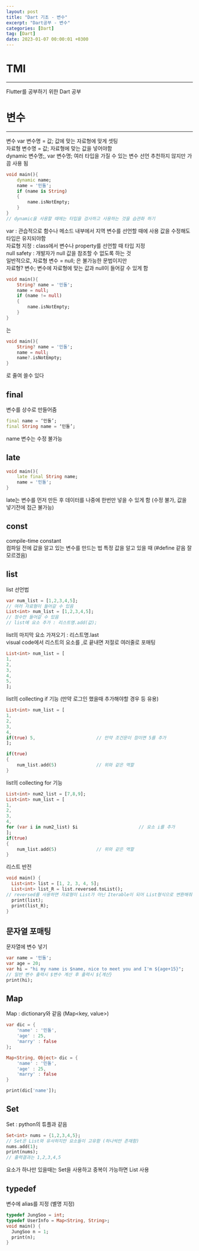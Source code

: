 ```yaml
---
layout: post
title: "Dart 기초 - 변수"
excerpt: "Dart공부 - 변수"
categories: [Dart]
tag: [Dart]
date: 2023-01-07 00:00:01 +0300
---
```


# TMI
-----------------
Flutter를 공부하기 위한 Dart 공부

# 변수
--------------
변수
var 변수명 = 값;    값에 맞는 자료형에 맞게 셋팅<br>
자료형 변수명 = 값;  자료형에 맞는 값을 넣어야함<br>
dynamic 변수명;, var 변수명;  여러 타입을 가질 수 있는 변수 선언 추천하지 않지만 가끔 사용 됨
```dart
void main(){
	dynamic name;
	name = '민돌';
  	if (name is String)
	{
		name.isNotEmpty;
	}
}
// dynamic을 사용할 때에는 타입을 검사하고 사용하는 것을 습관화 하기
```
var : 관습적으로 함수나 메소드 내부에서 지역 변수를 선언할 때에 사용 값을 수정해도 타입은 유지되야함<br>
자료형 지정 : class에서 변수나 property를 선언할 때 타입 지정<br>
null safety : 개발자가 null 값을 참조할 수 없도록 하는 것<br>
일반적으로, 자료형 변수 = null; 은 불가능한 문법이지만<br>
자료형? 변수;  변수에 자료형에 맞는 값과 null이 들어갈 수 있게 함<br>
```dart
void main(){
	String? name = '민돌';
	name = null;
  	if (name != null)
	{
		name.isNotEmpty;
	}
}
```
는
```dart
void main(){
	String? name = '민돌';
	name = null;
  	name?.isNotEmpty;
}
```
로 줄여 쓸수 있다
## final
변수를 상수로 만들어줌
```dart
final name = ‘민돌’;
final String name = ‘민돌’;
```
name 변수는 수정 불가능
## late
```dart
void main(){
	late final String name;
	name = '민돌';
}
```
late는 변수를 먼저 만든 후 데이터를 나중에 한번만 넣을 수 있게 함 (수정 불가, 값을 넣기전에 접근 불가능)
## const
compile-time constant<br>
컴파일 전에 값을 알고 있는 변수를 만드는 법 특정 값을 알고 있을 때 (#define 같음 잘모르겠음)

## list
list 선언법
```dart
var num_list = [1,2,3,4,5];
// 여러 자료형이 들어갈 수 있음
List<int> num_list = [1,2,3,4,5];
// 정수만 들어갈 수 있음
// list에 요소 추가 : 리스트명.add(값);
```
list의 마지막 요소 가져오기 : 리스트명.last<br>
visual code에서 리스트의 요소를 ,로 끝내면 저절로 여러줄로 포매팅<br>
```dart
List<int> num_list = [
1,
2,
3,
4,
5,
];
```
list의 collecting if 기능 (만약 로그인 했을때 추가해야할 경우 등 유용)
```dart
List<int> num_list = [
1,
2,
3,
4,
if(true) 5,                       // 만약 조건문이 참이면 5를 추가
];

if(true)
{
	num_list.add(5)               // 위와 같은 역할
}
```
list의 collecting for 기능
```dart
List<int> num2_list = [7,8,9];
List<int> num_list = [
1,
2,
3,
4,
for (var i in num2_list) $i                       // 요소 i를 추가
];
if(true)
{
	num_list.add(5)               // 위와 같은 역할
}
```
리스트 반전
```dart
void main() {
  List<int> list = [1, 2, 3, 4, 5];
  List<int> list_R = list.reversed.toList();      
// reversed를 사용하면 자료형이 List가 아닌 Iterable이 되어 List형식으로 변환해줘야함
  print(list);
  print(list_R);
}
```
## 문자열 포매팅
문자열에 변수 넣기
```dart
var name = '민돌';
var age = 20;
var hi = "hi my name is $name, nice to meet you and I'm ${age+15}";
// 일반 변수 출력시 $변수 계산 후 출력시 ${계산}
print(hi);
```
## Map
Map : dictionary와 같음 (Map<key, value>)
```dart
var dic = {
	'name' : '민돌',
	'age' : 25,
	'marry' : false
};

Map<String, Object> dic = {
	'name' : '민돌',
	'age' : 25,
	'marry' : false
}

print(dic['name']);
```
## Set
Set : python의 튜플과 같음
```dart
Set<int> nums = {1,2,3,4,5};
// Set은 List와 유사하지만 요소들이 고유함 (하나씩만 존재함)
nums.add(1);
print(nums);
// 출력결과는 1,2,3,4,5
```
요소가 하나만 있을때는 Set을 사용하고 중복이 가능하면 List 사용
## typedef
 변수에 alias를 지정 (별명 지정)
```dart
typedef JungSoo = int;
typedef UserInfo = Map<String, String>;
void main() {
  JungSoo n = 1;
  print(n);
}
```